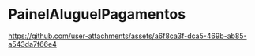 # PainelAluguelPagamentos




https://github.com/user-attachments/assets/a6f8ca3f-dca5-469b-ab85-a543da7f66e4

